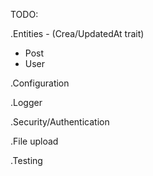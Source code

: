 TODO:

.Entities - (Crea/UpdatedAt trait)
- Post
- User

.Configuration

.Logger

.Security/Authentication

.File upload

.Testing

